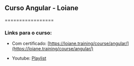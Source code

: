 ## Curso Angular - Loiane
=================

### Links para o curso:

* Com certificado: [https://loiane.training/course/angular/](https://loiane.training/course/angular/)

* Youtube: [Playlist](https://www.youtube.com/playlist?list=PLGxZ4Rq3BOBoSRcKWEdQACbUCNWLczg2G)

